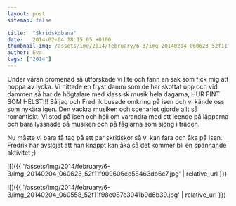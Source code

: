 ```yaml
---
layout: post
sitemap: false

title:  "Skridskobana"
date:   2014-02-04 18:15:05 +0100
thumbnail-img: /assets/img/2014/february/6-3/img_20140204_060623_52f11f909606ee58463db6c7.jpg
author: Eva
tags: ["2014"]
---
```


Under våran promenad så utforskade vi lite och fann en sak som fick mig att hoppa av lycka. Vi hittade en fryst damm som de har skottat upp och vid dammen så har de högtalare med klassisk musik hela dagarna, HUR FINT SOM HELST!!! Så jag och Fredrik busade omkring på isen och vi kände oss som nykära igen. Den vackra musiken och scenariot gjorde allt så romantiskt. Vi stod på isen och höll om varandra med ett leende på läpparna och bara lyssnade på musiken och på fåglarna som sjöng i träden. 

Nu måste vi bara få tag på ett par skridskor så vi kan fara och åka på isen. Fredrik har avslöjat att han knappt kan åka så det kommer bli en spännande aktivitet ;)

![]({{ '/assets/img/2014/february/6-3/img_20140204_060623_52f11f909606ee58463db6c7.jpg'  | relative_url }})

![]({{ '/assets/img/2014/february/6-3/img_20140204_060558_52f11f98e087c3041b9d6b39.jpg'  | relative_url }})

